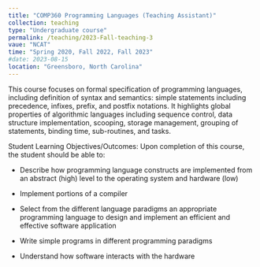 ```yaml
---
title: "COMP360 Programming Languages (Teaching Assistant)"
collection: teaching
type: "Undergraduate course"
permalink: /teaching/2023-Fall-teaching-3
vaue: "NCAT"
time: "Spring 2020, Fall 2022, Fall 2023"
#date: 2023-08-15
location: "Greensboro, North Carolina"
---
```

This course focuses on formal specification of programming languages, including definition of syntax and semantics: simple statements including precedence, infixes, prefix, and postfix notations. It highlights global properties of algorithmic languages including sequence control, data structure implementation, scooping, storage management, grouping of statements, binding time, sub-routines, and tasks.

Student Learning Objectives/Outcomes: Upon completion of this course, the student should be able to:

- Describe how programming language constructs are implemented from an abstract (high) level to the operating system and hardware (low)

- Implement portions of a compiler

- Select from the different language paradigms an appropriate programming language to design and implement an efficient and effective software application

- Write simple programs in different programming paradigms

- Understand how software interacts with the hardware
